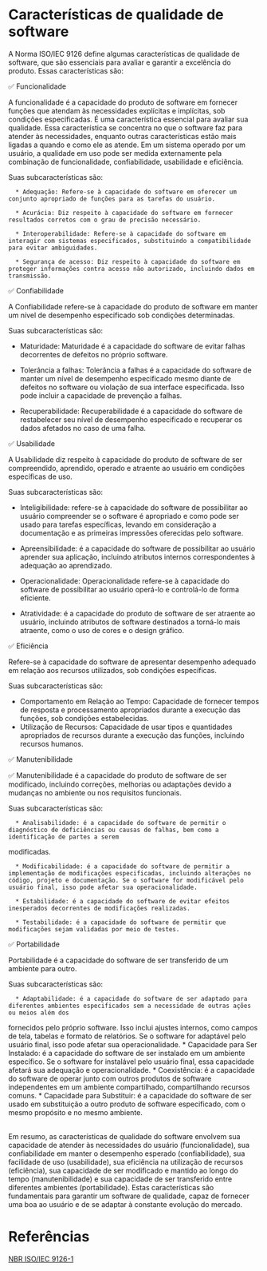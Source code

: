 # Características de qualidade de software

A Norma ISO/IEC 9126 define algumas características de qualidade de software, que são essenciais para avaliar e garantir a excelência do produto.
Essas características são:

:white_check_mark: Funcionalidade 

A funcionalidade é a capacidade do produto de software em fornecer funções que atendam às necessidades explícitas e implícitas, sob condições especificadas. 
É uma característica essencial para avaliar sua qualidade. Essa característica se concentra no que o software faz para atender às necessidades, enquanto outras 
características estão mais ligadas a quando e como ele as atende. Em um sistema operado por um usuário, a qualidade em uso pode ser medida externamente pela 
combinação de funcionalidade, confiabilidade, usabilidade e eficiência.

Suas subcaracterísticas são:

      * Adequação: Refere-se à capacidade do software em oferecer um conjunto apropriado de funções para as tarefas do usuário.

      * Acurácia: Diz respeito à capacidade do software em fornecer resultados corretos com o grau de precisão necessário.

      * Interoperabilidade: Refere-se à capacidade do software em interagir com sistemas especificados, substituindo a compatibilidade para evitar ambiguidades.

      * Segurança de acesso: Diz respeito à capacidade do software em proteger informações contra acesso não autorizado, incluindo dados em transmissão.

:white_check_mark: Confiabilidade 

A Confiabilidade refere-se à capacidade do produto de software em manter um nível de desempenho especificado sob condições determinadas.

Suas subcaracterísticas são:

   * Maturidade: Maturidade é a capacidade do software de evitar falhas decorrentes de defeitos no próprio software.

   * Tolerância a falhas: Tolerância a falhas é a capacidade do software de manter um nível de desempenho especificado mesmo diante de defeitos no software ou 
violação de sua interface especificada. Isso pode incluir a capacidade de prevenção a falhas.

   * Recuperabilidade: Recuperabilidade é a capacidade do software de restabelecer seu nível de desempenho especificado e recuperar os dados afetados no caso de 
uma falha.

:white_check_mark: Usabilidade 

A Usabilidade diz respeito à capacidade do produto de software de ser compreendido, aprendido, operado e atraente ao usuário em condições específicas de uso.

Suas subcaracterísticas são:

   * Inteligibilidade: refere-se à capacidade do software de possibilitar ao usuário compreender se o software é apropriado e como pode ser usado para tarefas 
específicas, levando em consideração a documentação e as primeiras impressões oferecidas pelo software.

   * Apreensibilidade: é a capacidade do software de possibilitar ao usuário aprender sua aplicação, incluindo atributos internos correspondentes à adequação ao 
aprendizado.

   * Operacionalidade: Operacionalidade refere-se à capacidade do software de possibilitar ao usuário operá-lo e controlá-lo de forma eficiente.

   * Atratividade: é a capacidade do produto de software de ser atraente ao usuário, incluindo atributos de software destinados a torná-lo mais atraente, 
como o uso de cores e o design gráfico.

:white_check_mark: Eficiência 

Refere-se à capacidade do software de apresentar desempenho adequado em relação aos recursos utilizados, sob condições específicas.

Suas subcaracterísticas são:

   * Comportamento em Relação ao Tempo: Capacidade de fornecer tempos de resposta e processamento apropriados durante a execução das funções, sob condições 
estabelecidas.
   * Utilização de Recursos: Capacidade de usar tipos e quantidades apropriados de recursos durante a execução das funções, incluindo recursos humanos.

:white_check_mark: Manutenibilidade 

:white_check_mark: Manutenibilidade é a capacidade do produto de software de ser modificado, incluindo correções, melhorias ou adaptações devido a mudanças no ambiente ou nos 
requisitos funcionais.

Suas subcaracterísticas são:

      * Analisabilidade: é a capacidade do software de permitir o diagnóstico de deficiências ou causas de falhas, bem como a identificação de partes a serem 
modificadas.

      * Modificabilidade: é a capacidade do software de permitir a implementação de modificações especificadas, incluindo alterações no código, projeto e documentação. Se o software for modificável pelo usuário final, isso pode afetar sua operacionalidade.

      * Estabilidade: é a capacidade do software de evitar efeitos inesperados decorrentes de modificações realizadas.

      * Testabilidade: é a capacidade do software de permitir que modificações sejam validadas por meio de testes.

:white_check_mark: Portabilidade

Portabilidade é a capacidade do software de ser transferido de um ambiente para outro.

Suas subcaracterísticas são:

      * Adaptabilidade: é a capacidade do software de ser adaptado para diferentes ambientes especificados sem a necessidade de outras ações ou meios além dos 
fornecidos pelo próprio software. Isso inclui ajustes internos, como campos de tela, tabelas e formato de relatórios. Se o software for adaptável pelo usuário 
final, isso pode afetar sua operacionalidade.
      * Capacidade para Ser Instalado: é a capacidade do software de ser instalado em um ambiente específico. Se o software for instalável pelo usuário final, 
essa capacidade afetará sua adequação e operacionalidade.
      * Coexistência: é a capacidade do software de operar junto com outros produtos de software independentes em um ambiente compartilhado, compartilhando recursos 
comuns.
      * Capacidade para Substituir: é a capacidade do software de ser usado em substituição a outro produto de software especificado, com o mesmo propósito e no mesmo ambiente.  


<br>Em resumo, as características de qualidade do software envolvem sua capacidade de atender às necessidades do usuário (funcionalidade), sua confiabilidade em 
manter o desempenho esperado (confiabilidade), sua facilidade de uso (usabilidade), sua eficiência na utilização de recursos (eficiência), sua capacidade de ser 
modificado e mantido ao longo do tempo (manutenibilidade) e sua capacidade de ser transferido entre diferentes ambientes (portabilidade). 
Estas características são fundamentais para garantir um software de qualidade, capaz de fornecer uma boa ao usuário e de se adaptar à constante evolução do mercado.


# Referências
[NBR ISO/IEC 9126-1](https://jkolb.com.br/wp-content/uploads/2014/02/NBR-ISO_IEC-9126-1.pdf)
